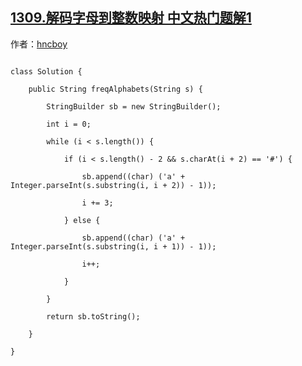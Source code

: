 ## [1309.解码字母到整数映射 中文热门题解1](https://leetcode.cn/problems/decrypt-string-from-alphabet-to-integer-mapping/solutions/100000/java-jian-dan-jie-fa-by-hncboy)

作者：[hncboy](https://leetcode.cn/u/hncboy)
```
class Solution {
    public String freqAlphabets(String s) {
        StringBuilder sb = new StringBuilder();
        int i = 0;
        while (i < s.length()) {
            if (i < s.length() - 2 && s.charAt(i + 2) == '#') {
                sb.append((char) ('a' + Integer.parseInt(s.substring(i, i + 2)) - 1));
                i += 3;
            } else {
                sb.append((char) ('a' + Integer.parseInt(s.substring(i, i + 1)) - 1));
                i++;
            }
        }
        return sb.toString(); 
    }
}
```
